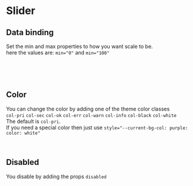 # Slider

## Data binding

Set the min and max properties to how you want scale to be.<br>
here the values are: `min="0"` and `min="100"`

<hhl-live-editor title="" htmlCode=' 
    <template>
    <div class="flexRow items-center gap-4 flexWrap">
        <H_slider v-model="value" min="0" max="100" label="Slider Label" class="col-err"></H_slider>
        <H_inputText type="number" v-model="value" label="Slider value"></H_inputText>
    </div>
    </template>
    <script>
        const value = ref("33");
        return {value}
    </script>
'>
</hhl-live-editor>

<br>

<br>

<br>

## Color

You can change the color by adding one of the theme color classes<br>
`col-pri` `col-sec` `col-ok` `col-err` `col-warn` `col-info` `col-black` `col-white`<br>
The default is `col-pri`.<br>
If you need a special color then just use `style="--current-bg-col: purple: color: white"`

<hhl-live-editor title="" htmlCode='
    <template>
    <div class="flexCol gap-8 flexWrap">
        <H_slider v-model="value" min="0" max="100" label="col-pri" class="col-pri"></H_slider>
        <H_slider v-model="value" min="0" max="100" label="col-sec" class="col-sec"></H_slider>
        <H_slider v-model="value" min="0" max="100" label="col-ok" class="col-ok"></H_slider>
        <H_slider v-model="value" min="0" max="100" label="col-err" class="col-err"></H_slider>
        <H_slider v-model="value" min="0" max="100" label="col-warn" class="col-warn"></H_slider>
        <H_slider v-model="value" min="0" max="100" label="col-info" class="col-info"></H_slider>
        <H_slider v-model="value" min="0" max="100" label="col-black" class="col-black"></H_slider>
        <H_slider v-model="value" min="0" max="100" label="col-white" class="col-white"></H_slider>
        <H_slider v-model="value" min="0" max="100" label="special color" style="--current-bg-col: purple; color: white" label="purple"></H_slider>
    </div>
    </template>
    <script>
        const value = ref(33);
        return {value}
    </script>
'>
</hhl-live-editor>

<br>

## Disabled

You disable by adding the props `disabled`

<hhl-live-editor title="" htmlCode='
    <template>
        <div class="flexCol gap-8 flexWrap">
            <H_slider disabled v-model="value" min="0" max="100" label="col-pri" class="col-pri"></H_slider>
            <H_slider disabled v-model="value" min="0" max="100" label="col-sec" class="col-sec"></H_slider>
            <H_slider disabled v-model="value" min="0" max="100" label="col-ok" class="col-ok"></H_slider>
            <H_slider disabled v-model="value" min="0" max="100" label="col-err" class="col-err"></H_slider>
            <H_slider disabled v-model="value" min="0" max="100" label="col-warn" class="col-warn"></H_slider>
            <H_slider disabled v-model="value" min="0" max="100" label="col-info" class="col-info"></H_slider>
            <H_slider disabled v-model="value" min="0" max="100" label="col-black" class="col-black"></H_slider>
            <H_slider disabled v-model="value" min="0" max="100" label="col-white" class="col-white"></H_slider>
            <H_slider disabled v-model="value" min="0" max="100" label="special color" style="--current-bg-col: purple; color: white" label="purple"></H_slider>
        </div>
    </template>
    <script>
        const value = ref(33);
        return {value}
    </script>
'>
</hhl-live-editor>

<br>
